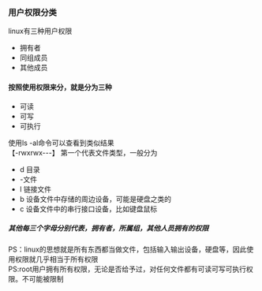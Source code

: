 ### 用户权限分类
linux有三种用户权限  
* 拥有者  
* 同组成员  
* 其他成员  

#### 按照使用权限来分，就是分为三种
* 可读
* 可写
* 可执行

使用ls -al命令可以查看到类似结果  
【-rwxrwx---】
第一个代表文件类型，一般分为  
* d 目录
* -文件
* l 链接文件
* b 设备文件中存储的周边设备，可能是硬盘之类的
* c 设备文件中的串行接口设备，比如键盘鼠标

##### 其他每三个字母分别代表，拥有者，所属组，其他人员拥有的权限  

PS：linux的思想就是所有东西都当做文件，包括输入输出设备，硬盘等，因此使用权限就几乎相当于所有权限  
PS:root用户拥有所有权限，无论是否给予过，对任何文件都有可读可写可执行权限。不可能被限制
